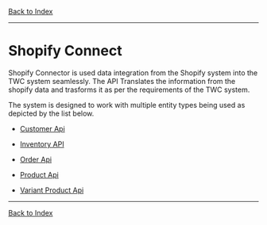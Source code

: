 
[Back to Index](index.md)
***

# Shopify Connect

Shopify Connector is used data integration from the Shopify system into the TWC system seamlessly. The API Translates the information from the shopify data and trasforms it as per the requirements of the TWC system.

The system is designed to work with multiple entity types being used as depicted by the list below.
- [Customer Api](shopify/customer.md)
  
- [Inventory API ](shopify/inventory.md)
  
- [Order Api](shopify/order.md)

- [Product Api](shopify/product.md)

- [Variant Product Api](shopify/variantProduct.md)


***
[Back to Index](index.md)




